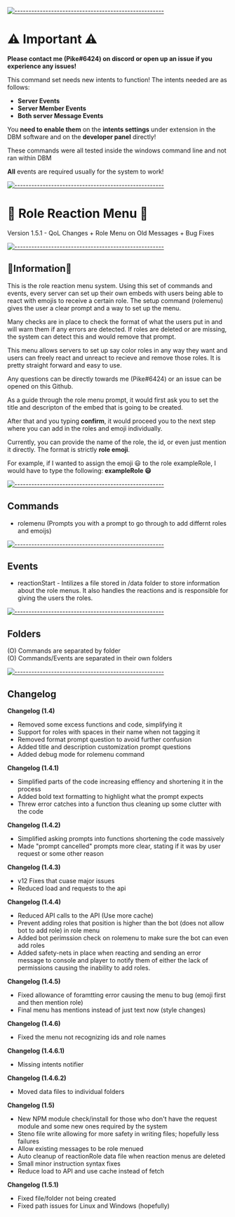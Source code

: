 [![-----------------------------------------------------](https://raw.githubusercontent.com/andreasbm/readme/master/assets/lines/aqua.png)](#Important)
# ⚠️ Important ⚠️
**Please contact me (Pike#6424) on discord or open up an issue if you experience any issues!**
  
This command set needs new intents to function!
The intents needed are as follows:
- **Server Events**  
- **Server Member Events**   
- **Both server Message Events** 

You **need to enable them** on the **intents settings** under extension in the DBM software and on the **developer panel** directly!
  
These commands were all tested inside the windows command line and not ran within DBM  

**All** events are required usually for the system to work!
  
[![-----------------------------------------------------](https://raw.githubusercontent.com/andreasbm/readme/master/assets/lines/aqua.png)](#Important)
# 📇  Role Reaction Menu 📇
Version 1.5.1 - QoL Changes + Role Menu on Old Messages + Bug Fixes
  
[![-----------------------------------------------------](https://raw.githubusercontent.com/andreasbm/readme/master/assets/lines/aqua.png)](#Important)
  
## 📝Information📝
This is the role reaction menu system. Using this set of commands and events, every server can set up their own embeds with users being able to react with emojis to receive a certain role. The setup command (rolemenu) gives the user a clear prompt and a way to set up the menu. 

Many checks are in place to check the format of what the users put in and will warn them if any errors are detected. If roles are deleted or are missing, the system can detect this and would remove that prompt.

This menu allows servers to set up say color roles in any way they want and users can freely react and unreact to recieve and remove those roles. It is pretty straight forward and easy to use.

Any questions can be directly towards me (Pike#6424) or an issue can be opened on this Github.

As a guide through the role menu prompt, it would first ask you to set the title and descripton of the embed that is going to be created.

After that and you typing **confirm**, it would proceed you to the next step where you can add in the roles and emoji individually.

Currently, you can provide the name of the role, the id, or even just mention it directly. The format is strictly **role emoji**.

For example, if I wanted to assign the emoji 😃 to the role exampleRole, I would have to type the following:
**exampleRole 😃**
  
[![-----------------------------------------------------](https://raw.githubusercontent.com/andreasbm/readme/master/assets/lines/aqua.png)](#Important)
  
## Commands
- rolemenu (Prompts you with a prompt to go through to add differnt roles and emoijs)
  
[![-----------------------------------------------------](https://raw.githubusercontent.com/andreasbm/readme/master/assets/lines/aqua.png)](#Important)
  
## Events
- reactionStart - Intilizes a file stored in /data folder to store information about the role menus. It also handles the reactions and is responsible for giving the users the roles.
  
[![-----------------------------------------------------](https://raw.githubusercontent.com/andreasbm/readme/master/assets/lines/aqua.png)](#Important)
  
## Folders
(O) Commands are separated by folder  
(O) Commands/Events are separated in their own folders
  
[![-----------------------------------------------------](https://raw.githubusercontent.com/andreasbm/readme/master/assets/lines/aqua.png)](#Important)
  
## Changelog
**Changelog (1.4)**
- Removed some excess functions and code, simplifying it  
- Support for roles with spaces in their name when not tagging it  
- Removed format prompt question to avoid further confusion  
- Added title and description customization prompt questions  
- Added debug mode for rolemenu command  
  
**Changelog (1.4.1)**
- Simplified parts of the code increasing effiency and shortening it in the process  
- Added bold text formatting to highlight what the prompt expects  
- Threw error catches into a function thus cleaning up some clutter with the code    
   
**Changelog (1.4.2)**
- Simplified asking prompts into functions shortening the code massively
- Made "prompt cancelled" prompts more clear, stating if it was by user request or some other reason  
   
**Changelog (1.4.3)**  
- v12 Fixes that cuase major issues  
- Reduced load and requests to the api  
  
**Changelog (1.4.4)**
- Reduced API calls to the API (Use more cache) 
- Prevent adding roles that position is higher than the bot (does not allow bot to add role) in role menu  
- Added bot perimssion check on rolemenu to make sure the bot can even add roles  
- Added safety-nets in place when reacting and sending an error message to console and player to notify them of either the lack of permissions causing the inability to add roles.  

**Changelog (1.4.5)**
- Fixed allowance of foramtting error causing the menu to bug (emoji first and then mention role)  
- Final menu has mentions instead of just text now (style changes)  
  
**Changelog (1.4.6)**  
- Fixed the menu not recognizing ids and role names   
  
**Changelog (1.4.6.1)**  
- Missing intents notifier  
  
**Changelog (1.4.6.2)**  
- Moved data files to individual folders  
  
**Changelog (1.5)**  
- New NPM module check/install for those who don't have the request module and some new ones required by the system  
- Steno file write allowing for more safety in writing files; hopefully less failures  
- Allow existing messages to be role menued  
- Auto cleanup of reactionRole data file when reaction menus are deleted  
- Small minor instruction syntax fixes  
- Reduce load to API and use cache instead of fetch  
  
**Changelog (1.5.1)**  
- Fixed file/folder not being created  
- Fixed path issues for Linux and Windows (hopefully)
  
